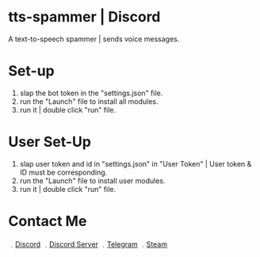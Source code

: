 # tts-spammer | Discord
A text-to-speech spammer | sends voice messages.

# Set-up
1. slap the bot token in the "settings.json" file.
2. run the "Launch" file to install all modules.
3. run it | double click "run" file.

# User Set-Up
1. slap user token and id in "settings.json" in "User Token" | User token & ID must be corresponding.
2. run the "Launch" file to install user modules.
3. run it | double click "run" file.

# Contact Me
﹒[Discord](https://discord.com/users/709827684888215582)
﹒[Discord Server](https://discord.gg/JH9h9uv)
﹒[Telegram](https://t.me/real7teen)
﹒[Steam](https://steamcommunity.com/id/seven777teen/)
